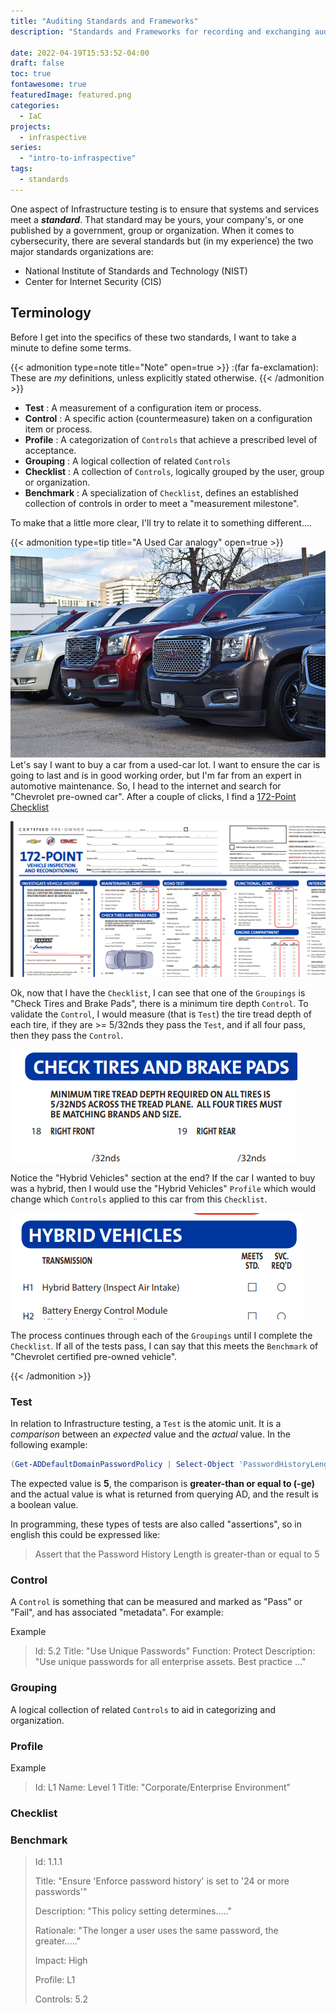 ```yaml
---
title: "Auditing Standards and Frameworks"
description: "Standards and Frameworks for recording and exchanging audit data"

date: 2022-04-19T15:53:52-04:00
draft: false
toc: true
fontawesome: true
featuredImage: featured.png
categories:
  - IaC
projects:
  - infraspective
series:
  - "intro-to-infraspective"
tags:
  - standards
---
```


One aspect of Infrastructure testing is to ensure that systems and services meet a ***standard***.  That standard
may be yours, your company's, or one published by a government, group or organization.  When it comes to
cybersecurity, there are several standards but (in my experience) the two major standards organizations are:

- National Institute of Standards and Technology (NIST)
- Center for Internet Security (CIS)

## Terminology

Before I get into the specifics of these two standards, I want to take a minute to define some terms.

{{< admonition type=note title="Note" open=true >}}
:(far fa-exclamation): These are *my* definitions, unless explicitly stated otherwise.
{{< /admonition >}}

- **Test** : A measurement of a configuration item or process.
- **Control** : A specific action (countermeasure) taken on a configuration item or process.
- **Profile** : A categorization of `Controls` that achieve a prescribed level of acceptance.
- **Grouping** : A logical collection of related `Controls`
- **Checklist** : A collection of `Controls`, logically grouped by the user, group or organization.
- **Benchmark** : A specialization of `Checklist`, defines an established collection of controls in order to meet a "measurement milestone".

To make that a little more clear, I'll try to relate it to something different....


{{< admonition type=tip title="A Used Car analogy" open=true >}}
![Car lot](pre-owned-vehicles.jpg)
Let's say I want to buy a car from a used-car lot.  I want to ensure the car is going to last and is in good
working order, but I'm far from an expert in automotive maintenance.  So, I head to the internet and search for
"Chevrolet pre-owned car".  After a couple of clicks, I find a [172-Point Checklist](https://www.chevrolet.com/content/dam/chevrolet/na/us/english/index/shopping-tools/certified-pre-owned/02-pdf/gmc1-12-02414checklist-fixed-v2-10-28-16.pdf)

![checklist](checklist.png)


Ok, now that I have the `Checklist`, I can see that one of the `Groupings` is "Check Tires and Brake Pads", there
is a minimum tire depth `Control`.  To validate the `Control`, I would measure (that is `Test`) the tire tread depth
of each tire, if they are >= 5/32nds they pass the `Test`, and if all four pass, then they pass the `Control`.

![Tires and brakes group](chevy-cpo-cl-1.png)


Notice the "Hybrid Vehicles" section at the end?  If the car I wanted to buy was a hybrid, then I would use
the "Hybrid Vehicles" `Profile` which would change which `Controls` applied to this car from this `Checklist`.

![Hybrid vehicles group](chevy-cpo-cl-2.png)


The process continues through each of the `Groupings` until I complete the `Checklist`.  If all of the tests pass, I
can say that this meets the `Benchmark` of "Chevrolet certified pre-owned vehicle".

{{< /admonition >}}

### Test

In relation to Infrastructure testing, a `Test` is the atomic unit.  It is a _comparison_ between an _expected_ value
and the _actual_ value.  In the following example:

``` powershell
(Get-ADDefaultDomainPasswordPolicy | Select-Object 'PasswordHistoryLength' -ExpandProperty 'PasswordHistoryLength') -ge 5
```

The expected value is **5**, the comparison is **greater-than or equal to (-ge)** and the actual value is what is
returned from querying AD, and the result is a boolean value.

In programming, these types of tests are also called "assertions", so in english this could be expressed like:

> Assert that the Password History Length is greater-than or equal to 5


### Control

A `Control` is something that can be measured and marked as "Pass" or "Fail", and has associated "metadata".  For
example:

Example
> Id: 5.2
> Title: "Use Unique Passwords"
> Function: Protect
> Description: "Use unique passwords for all enterprise assets. Best practice ..."



### Grouping

A logical collection of related `Controls` to aid in categorizing and organization.

### Profile


Example
> Id: L1
> Name: Level 1
> Title: "Corporate/Enterprise Environment"

### Checklist

### Benchmark


> Id: 1.1.1
>
> Title: "Ensure 'Enforce password history' is set to '24 or more passwords'"
>
> Description: "This policy setting determines....."
>
> Rationale: "The longer a user uses the same password, the greater....."
>
> Impact: High
>
> Profile: L1
>
> Controls: 5.2
